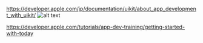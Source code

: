 https://developer.apple.com/jp/documentation/uikit/about_app_development_with_uikit/
![alt text](image.png)

https://developer.apple.com/tutorials/app-dev-training/getting-started-with-today